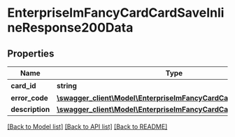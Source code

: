 # EnterpriseImFancyCardCardSaveInlineResponse200Data

## Properties
Name | Type | Description | Notes
------------ | ------------- | ------------- | -------------
**card_id** | **string** | 卡片id | 
**error_code** | [**\swagger_client\Model\EnterpriseImFancyCardCardSaveErrorCode**](EnterpriseImFancyCardCardSaveErrorCode.md) |  | 
**description** | [**\swagger_client\Model\EnterpriseImFancyCardCardSaveDescription**](EnterpriseImFancyCardCardSaveDescription.md) |  | 

[[Back to Model list]](../README.md#documentation-for-models) [[Back to API list]](../README.md#documentation-for-api-endpoints) [[Back to README]](../README.md)

